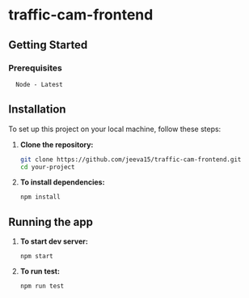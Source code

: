 # traffic-cam-frontend

## Getting Started

### Prerequisites

      Node - Latest

## Installation

To set up this project on your local machine, follow these steps:

1. **Clone the repository:**

   ```bash
   git clone https://github.com/jeeva15/traffic-cam-frontend.git
   cd your-project
   ```

2. **To install dependencies:**

   `npm install`

## Running the app

1. **To start dev server:**

   `npm start`

2. **To run test:**

   `npm run test`
